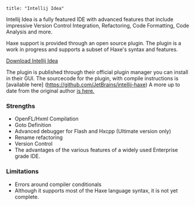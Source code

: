```
title: "Intellij Idea"
```

Intellij Idea is a fully featured IDE with advanced features that include impressive Version Control Integration, Refactoring, Code Formatting, Code Analysis and more.

Haxe support is provided through an open source plugin. The plugin is a work in progress and supports a subset of Haxe's syntax and features.

[Download Intellij Idea](http://www.jetbrains.com/idea/)

The plugin is published through their official plugin manager you can install in their GUI.
The sourcecode for the plugin, with compile instructions is [available here] (https://github.com/JetBrains/intellij-haxe)
A more up to date from the original author [is here.](https://github.com/fkorotkov/intellij-haxe)

### Strengths

- OpenFL/Hxml Compilation
- Goto Definition
- Advanced debugger for Flash and Hxcpp (Ultimate version only)
- Rename refactoring
- Version Control
- The advantages of the various features of a widely used Enterprise grade IDE.

### Limitations
- Errors around compiler conditionals
- Although it supports most of the Haxe language syntax, it is not yet complete.